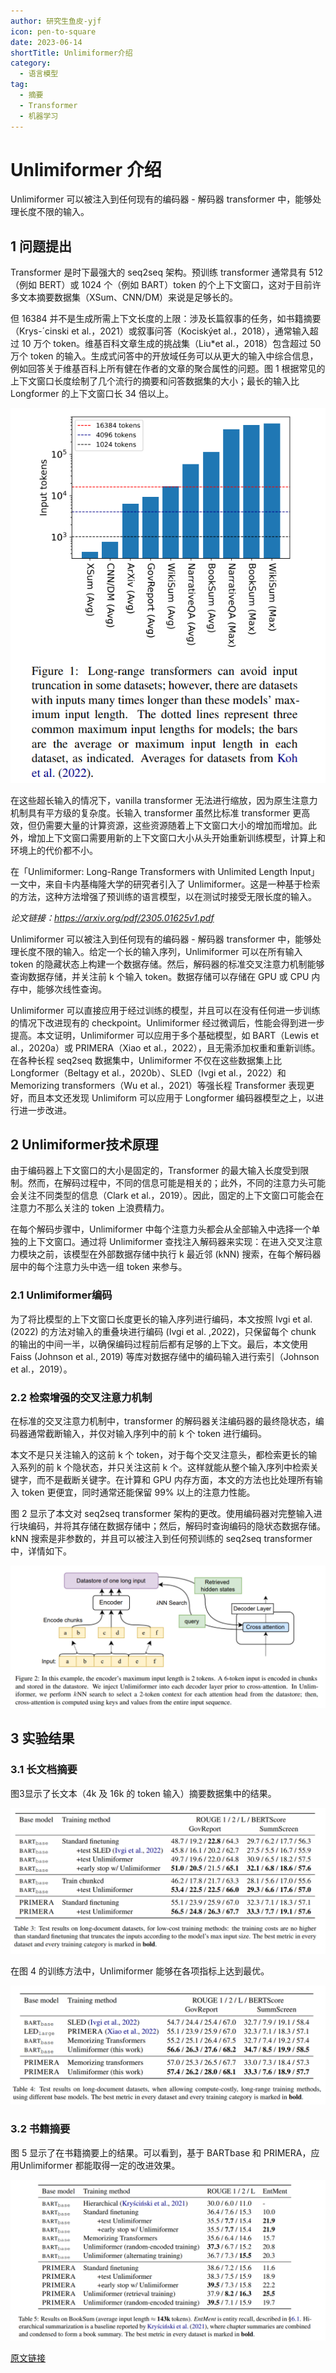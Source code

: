 ```yaml
---
author: 研究生鱼皮-yjf
icon: pen-to-square
date: 2023-06-14
shortTitle: Unlimiformer介绍
category:
  - 语言模型
tag:
  - 摘要
  - Transformer
  - 机器学习
---
```


# Unlimiformer 介绍

Unlimiformer 可以被注入到任何现有的编码器 - 解码器 transformer 中，能够处理长度不限的输入。

<!-- more --> 

## 1 问题提出

Transformer 是时下最强大的 seq2seq 架构。预训练 transformer 通常具有 512（例如 BERT）或 1024 个（例如 BART）token 的个上下文窗口，这对于目前许多文本摘要数据集（XSum、CNN/DM）来说是足够长的。

但 16384 并不是生成所需上下文长度的上限：涉及长篇叙事的任务，如书籍摘要（Krys-´cinski et al.，2021）或叙事问答（Kociskýet al.，2018），通常输入超过 10 万个 token。维基百科文章生成的挑战集（Liu*et al.，2018）包含超过 50 万个 token 的输入。生成式问答中的开放域任务可以从更大的输入中综合信息，例如回答关于维基百科上所有健在作者的文章的聚合属性的问题。图 1 根据常见的上下文窗口长度绘制了几个流行的摘要和问答数据集的大小；最长的输入比 Longformer 的上下文窗口长 34 倍以上。

![图1 数据集token统计](/assets/images/llm/Unlimiformer1.png)

在这些超长输入的情况下，vanilla transformer 无法进行缩放，因为原生注意力机制具有平方级的复杂度。长输入 transformer 虽然比标准 transformer 更高效，但仍需要大量的计算资源，这些资源随着上下文窗口大小的增加而增加。此外，增加上下文窗口需要用新的上下文窗口大小从头开始重新训练模型，计算上和环境上的代价都不小。

在「Unlimiformer: Long-Range Transformers with Unlimited Length Input」一文中，来自卡内基梅隆大学的研究者引入了 Unlimiformer。这是一种基于检索的方法，这种方法增强了预训练的语言模型，以在测试时接受无限长度的输入。

<!-- ![](/assets/images/llm/Unlimiformer2.png) -->

*论文链接：https://arxiv.org/pdf/2305.01625v1.pdf*

Unlimiformer 可以被注入到任何现有的编码器 - 解码器 transformer 中，能够处理长度不限的输入。给定一个长的输入序列，Unlimiformer 可以在所有输入 token 的隐藏状态上构建一个数据存储。然后，解码器的标准交叉注意力机制能够查询数据存储，并关注前 k 个输入 token。数据存储可以存储在 GPU 或 CPU 内存中，能够次线性查询。

Unlimiformer 可以直接应用于经过训练的模型，并且可以在没有任何进一步训练的情况下改进现有的 checkpoint。Unlimiformer 经过微调后，性能会得到进一步提高。本文证明，Unlimiformer 可以应用于多个基础模型，如 BART（Lewis et al.，2020a）或 PRIMERA（Xiao et al.，2022），且无需添加权重和重新训练。在各种长程 seq2seq 数据集中，Unlimiformer 不仅在这些数据集上比 Longformer（Beltagy et al.，2020b）、SLED（Ivgi et al.，2022）和 Memorizing transformers（Wu et al.，2021）等强长程 Transformer 表现更好，而且本文还发现 Unlimiform 可以应用于 Longformer 编码器模型之上，以进行进一步改进。

## 2 Unlimiformer技术原理

由于编码器上下文窗口的大小是固定的，Transformer 的最大输入长度受到限制。然而，在解码过程中，不同的信息可能是相关的；此外，不同的注意力头可能会关注不同类型的信息（Clark et al.，2019）。因此，固定的上下文窗口可能会在注意力不那么关注的 token 上浪费精力。

在每个解码步骤中，Unlimiformer 中每个注意力头都会从全部输入中选择一个单独的上下文窗口。通过将 Unlimiformer 查找注入解码器来实现：在进入交叉注意力模块之前，该模型在外部数据存储中执行 k 最近邻 (kNN) 搜索，在每个解码器层中的每个注意力头中选一组 token 来参与。

### 2.1 Unlimiformer编码

为了将比模型的上下文窗口长度更长的输入序列进行编码，本文按照 Ivgi et al. (2022) 的方法对输入的重叠块进行编码 (Ivgi et al. ,2022)，只保留每个 chunk 的输出的中间一半，以确保编码过程前后都有足够的上下文。最后，本文使用 Faiss (Johnson et al., 2019) 等库对数据存储中的编码输入进行索引（Johnson et al.，2019）。

### 2.2 检索增强的交叉注意力机制

在标准的交叉注意力机制中，transformer 的解码器关注编码器的最终隐状态，编码器通常截断输入，并仅对输入序列中的前 k 个 token 进行编码。

本文不是只关注输入的这前 k 个 token，对于每个交叉注意头，都检索更长的输入系列的前 k 个隐状态，并只关注这前 k 个。这样就能从整个输入序列中检索关键字，而不是截断关键字。在计算和 GPU 内存方面，本文的方法也比处理所有输入 token 更便宜，同时通常还能保留 99% 以上的注意力性能。

图 2 显示了本文对 seq2seq transformer 架构的更改。使用编码器对完整输入进行块编码，并将其存储在数据存储中；然后，解码时查询编码的隐状态数据存储。kNN 搜索是非参数的，并且可以被注入到任何预训练的 seq2seq transformer 中，详情如下。

![图2 Unlimiformer原理图](/assets/images/llm/Unlimiformer3.png)

## 3 实验结果

### 3.1 长文档摘要

图3显示了长文本（4k 及 16k 的 token 输入）摘要数据集中的结果。

![图3 长文本（4k 及 16k 的 token 输入）摘要数据集中的结果](/assets/images/llm/Unlimiformer4.png)

在图 4 的训练方法中，Unlimiformer 能够在各项指标上达到最优。

![图4 使用长范围训练方法的试验结果](/assets/images/llm/Unlimiformer5.png)

### 3.2 书籍摘要

图 5 显示了在书籍摘要上的结果。可以看到，基于 BARTbase 和 PRIMERA，应用Unlimiformer 都能取得一定的改进效果。

![图5 书籍摘要的试验结果](/assets/images/llm/Unlimiformer6.png)

[原文链接]( https://mp.weixin.qq.com/s/VktrpfEUK99Zrm3AJJwW-g)
